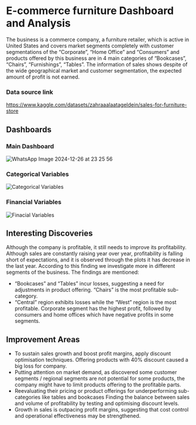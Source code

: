 # E-commerce furniture Dashboard and Analysis 

The business is a commerce company, a furniture retailer, which is active in United States and covers market segments completely with customer segmentations of the “Corporate”, “Home Office” and “Consumers” and products offered by this business are in 4 main categories of “Bookcases”, “Chairs”, “Furnishings”, “Tables”. 
The information of sales shows despite of the wide geographical market and customer segmentation, the expected amount of profit is not earned.


### Data source link
https://www.kaggle.com/datasets/zahraaalaatageldein/sales-for-furniture-store



## Dashboards
### Main Dashboard
![WhatsApp Image 2024-12-26 at 23 25 56](https://github.com/user-attachments/assets/e77fee3d-68c7-4d38-9f14-499f649008d3)


### Categorical Variables
![Categorical Variables](https://github.com/user-attachments/assets/a3246168-2999-47d8-b31a-eb9524fa3049)


### Financial Variables
![Finacial Variables](https://github.com/user-attachments/assets/1bf8db90-98cb-48c3-a0d6-46861d56f534)



## Interesting Discoveries

Although the company is profitable, it still needs to improve its profitability. Although sales are constantly raising year over year, profitability is falling short of expectations, and it is observed through the plots it has decrease in the last year. According to this finding we investigate more in different segments of the business. The findings are mentioned:
- “Bookcases” and “Tables” incur losses, suggesting a need for adjustments in product offering. “Chairs” is the most profitable sub-category.
- “Central” region exhibits losses while the “West” region is the most profitable.
Corporate segment has the highest profit, followed by consumers and home offices which have negative profits in some segments.


## Improvement Areas
- To sustain sales growth and boost profit margins, apply discount optimisation techniques.        Offering products with 40% discount caused a big loss for company.
- Putting attention on market demand, as discovered some customer segments / regional segments   are not potential for some products, the company might have to limit products offering to the profitable parts.
- Reevaluating their pricing or product offerings for underperforming sub-categories like tables and bookcases
Finding the balance between sales and volume of profitability by testing and optimising discount levels. 
- Growth in sales is outpacing profit margins, suggesting that cost control and operational effectiveness may be strengthened.
